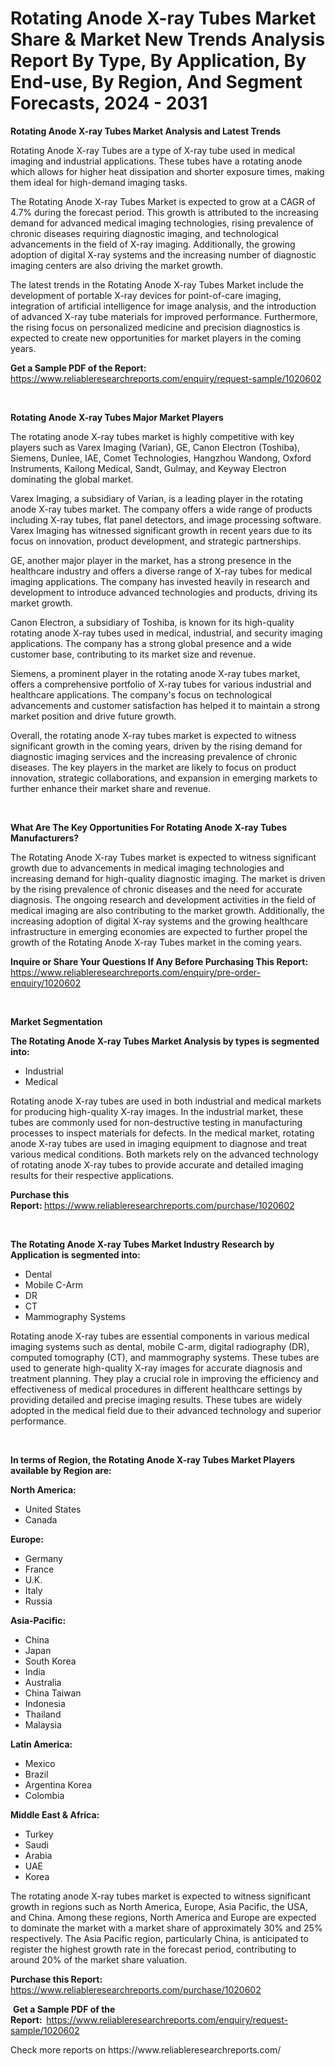 <p><h1>Rotating Anode X-ray Tubes Market Share & Market New Trends Analysis Report By Type, By Application, By End-use, By Region, And Segment Forecasts, 2024 - 2031</h1></p><p><strong>Rotating Anode X-ray Tubes Market Analysis and Latest Trends</strong></p>
<p><p>Rotating Anode X-ray Tubes are a type of X-ray tube used in medical imaging and industrial applications. These tubes have a rotating anode which allows for higher heat dissipation and shorter exposure times, making them ideal for high-demand imaging tasks.</p><p>The Rotating Anode X-ray Tubes Market is expected to grow at a CAGR of 4.7% during the forecast period. This growth is attributed to the increasing demand for advanced medical imaging technologies, rising prevalence of chronic diseases requiring diagnostic imaging, and technological advancements in the field of X-ray imaging. Additionally, the growing adoption of digital X-ray systems and the increasing number of diagnostic imaging centers are also driving the market growth.</p><p>The latest trends in the Rotating Anode X-ray Tubes Market include the development of portable X-ray devices for point-of-care imaging, integration of artificial intelligence for image analysis, and the introduction of advanced X-ray tube materials for improved performance. Furthermore, the rising focus on personalized medicine and precision diagnostics is expected to create new opportunities for market players in the coming years.</p></p>
<p><strong>Get a Sample PDF of the Report:&nbsp;</strong> <a href="https://www.reliableresearchreports.com/enquiry/request-sample/1020602">https://www.reliableresearchreports.com/enquiry/request-sample/1020602</a></p>
<p>&nbsp;</p>
<p><strong>Rotating Anode X-ray Tubes Major Market Players</strong></p>
<p><p>The rotating anode X-ray tubes market is highly competitive with key players such as Varex Imaging (Varian), GE, Canon Electron (Toshiba), Siemens, Dunlee, IAE, Comet Technologies, Hangzhou Wandong, Oxford Instruments, Kailong Medical, Sandt, Gulmay, and Keyway Electron dominating the global market.</p><p>Varex Imaging, a subsidiary of Varian, is a leading player in the rotating anode X-ray tubes market. The company offers a wide range of products including X-ray tubes, flat panel detectors, and image processing software. Varex Imaging has witnessed significant growth in recent years due to its focus on innovation, product development, and strategic partnerships.</p><p>GE, another major player in the market, has a strong presence in the healthcare industry and offers a diverse range of X-ray tubes for medical imaging applications. The company has invested heavily in research and development to introduce advanced technologies and products, driving its market growth.</p><p>Canon Electron, a subsidiary of Toshiba, is known for its high-quality rotating anode X-ray tubes used in medical, industrial, and security imaging applications. The company has a strong global presence and a wide customer base, contributing to its market size and revenue.</p><p>Siemens, a prominent player in the rotating anode X-ray tubes market, offers a comprehensive portfolio of X-ray tubes for various industrial and healthcare applications. The company's focus on technological advancements and customer satisfaction has helped it to maintain a strong market position and drive future growth.</p><p>Overall, the rotating anode X-ray tubes market is expected to witness significant growth in the coming years, driven by the rising demand for diagnostic imaging services and the increasing prevalence of chronic diseases. The key players in the market are likely to focus on product innovation, strategic collaborations, and expansion in emerging markets to further enhance their market share and revenue.</p></p>
<p>&nbsp;</p>
<p><strong>What Are The Key Opportunities For Rotating Anode X-ray Tubes Manufacturers?</strong></p>
<p><p>The Rotating Anode X-ray Tubes market is expected to witness significant growth due to advancements in medical imaging technologies and increasing demand for high-quality diagnostic imaging. The market is driven by the rising prevalence of chronic diseases and the need for accurate diagnosis. The ongoing research and development activities in the field of medical imaging are also contributing to the market growth. Additionally, the increasing adoption of digital X-ray systems and the growing healthcare infrastructure in emerging economies are expected to further propel the growth of the Rotating Anode X-ray Tubes market in the coming years.</p></p>
<p><strong>Inquire or Share Your Questions If Any Before Purchasing This Report:</strong> <a href="https://www.reliableresearchreports.com/enquiry/pre-order-enquiry/1020602">https://www.reliableresearchreports.com/enquiry/pre-order-enquiry/1020602</a></p>
<p>&nbsp;</p>
<p><strong>Market Segmentation</strong></p>
<p><strong>The Rotating Anode X-ray Tubes Market Analysis by types is segmented into:</strong></p>
<p><ul><li>Industrial</li><li>Medical</li></ul></p>
<p><p>Rotating anode X-ray tubes are used in both industrial and medical markets for producing high-quality X-ray images. In the industrial market, these tubes are commonly used for non-destructive testing in manufacturing processes to inspect materials for defects. In the medical market, rotating anode X-ray tubes are used in imaging equipment to diagnose and treat various medical conditions. Both markets rely on the advanced technology of rotating anode X-ray tubes to provide accurate and detailed imaging results for their respective applications.</p></p>
<p><strong>Purchase this Report:&nbsp;</strong><a href="https://www.reliableresearchreports.com/purchase/1020602">https://www.reliableresearchreports.com/purchase/1020602</a></p>
<p>&nbsp;</p>
<p><strong>The Rotating Anode X-ray Tubes Market Industry Research by Application is segmented into:</strong></p>
<p><ul><li>Dental</li><li>Mobile C-Arm</li><li>DR</li><li>CT</li><li>Mammography Systems</li></ul></p>
<p><p>Rotating anode X-ray tubes are essential components in various medical imaging systems such as dental, mobile C-arm, digital radiography (DR), computed tomography (CT), and mammography systems. These tubes are used to generate high-quality X-ray images for accurate diagnosis and treatment planning. They play a crucial role in improving the efficiency and effectiveness of medical procedures in different healthcare settings by providing detailed and precise imaging results. These tubes are widely adopted in the medical field due to their advanced technology and superior performance.</p></p>
<p>&nbsp;</p>
<p><strong>In terms of Region, the Rotating Anode X-ray Tubes Market Players available by Region are:</strong></p>
<p>
    <p> <strong> North America: </strong>
        <ul>
            <li>United States</li>
            <li>Canada</li>
        </ul>
        </p> 
    <p> <strong> Europe: </strong>
        <ul>
            <li>Germany</li>
            <li>France</li>
            <li>U.K.</li>
            <li>Italy</li>
            <li>Russia</li>
        </ul>
        </p> 
    <p> <strong> Asia-Pacific: </strong>
        <ul>
            <li>China</li>
            <li>Japan</li>
            <li>South Korea</li>
            <li>India</li>
            <li>Australia</li>
            <li>China Taiwan</li>
            <li>Indonesia</li>
            <li>Thailand</li>
            <li>Malaysia</li>
        </ul>
        </p> 
    <p> <strong> Latin America: </strong>
        <ul>
            <li>Mexico</li>
            <li>Brazil</li>
            <li>Argentina Korea</li>
            <li>Colombia</li>
        </ul>
        </p> 
    <p> <strong> Middle East & Africa: </strong>
        <ul>
            <li>Turkey</li>
            <li>Saudi</li>
            <li>Arabia</li>
            <li>UAE</li>
            <li>Korea</li>
        </ul>
    </p>
    </p>
<p><p>The rotating anode X-ray tubes market is expected to witness significant growth in regions such as North America, Europe, Asia Pacific, the USA, and China. Among these regions, North America and Europe are expected to dominate the market with a market share of approximately 30% and 25% respectively. The Asia Pacific region, particularly China, is anticipated to register the highest growth rate in the forecast period, contributing to around 20% of the market share valuation.</p></p>
<p><strong>Purchase this Report: </strong><a href="https://www.reliableresearchreports.com/purchase/1020602">https://www.reliableresearchreports.com/purchase/1020602</a></p>
<p>&nbsp;<strong>Get a Sample PDF of the Report:&nbsp;&nbsp;</strong><a href="https://www.reliableresearchreports.com/enquiry/request-sample/1020602">https://www.reliableresearchreports.com/enquiry/request-sample/1020602</a></p>
<p><strong></strong></p>
<p>Check more reports on https://www.reliableresearchreports.com/</p>